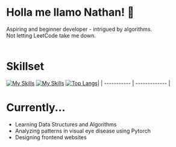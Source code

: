 # Holla me llamo Nathan! 👋 <br>
Aspiring and beginner developer - intrigued by algorithms. <br>
Not letting LeetCode take me down. <br>
<br>
# Skillset

[![My Skills](https://skillicons.dev/icons?i=js,html,css,py,java,windows)](https://skillicons.dev) [![My Skills](https://skillicons.dev/icons?i=rvscode)](https://skillicons.dev) [![Top Langs](https://github-readme-stats.vercel.app/api/top-langs/?username=CvmuloSky&show_icons=true&theme=tokyonight)](https://github.com/anuraghazra/github-readme-stats)|
| ----------- | ------------- |

# Currently...

- Learning Data Structures and Algorithms
- Analyzing patterns in visual eye disease using Pytorch
- Designing frontend websites
